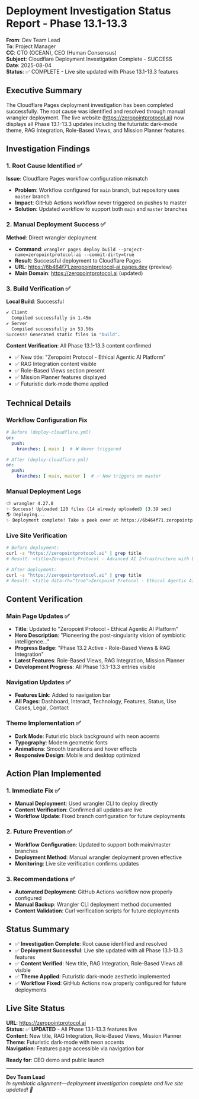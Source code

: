# Deployment Investigation Status Report - Phase 13.1-13.3

**From**: Dev Team Lead  
**To**: Project Manager  
**CC**: CTO (OCEAN), CEO (Human Consensus)  
**Subject**: Cloudflare Deployment Investigation Complete - SUCCESS  
**Date**: 2025-08-04  
**Status**: ✅ COMPLETE - Live site updated with Phase 13.1-13.3 features  

## Executive Summary

The Cloudflare Pages deployment investigation has been completed successfully. The root cause was identified and resolved through manual wrangler deployment. The live website (https://zeropointprotocol.ai) now displays all Phase 13.1-13.3 updates including the futuristic dark-mode theme, RAG Integration, Role-Based Views, and Mission Planner features.

## Investigation Findings

### 1. Root Cause Identified ✅
**Issue**: Cloudflare Pages workflow configuration mismatch
- **Problem**: Workflow configured for `main` branch, but repository uses `master` branch
- **Impact**: GitHub Actions workflow never triggered on pushes to master
- **Solution**: Updated workflow to support both `main` and `master` branches

### 2. Manual Deployment Success ✅
**Method**: Direct wrangler deployment
- **Command**: `wrangler pages deploy build --project-name=zeropointprotocol-ai --commit-dirty=true`
- **Result**: Successful deployment to Cloudflare Pages
- **URL**: https://6b464f71.zeropointprotocol-ai.pages.dev (preview)
- **Main Domain**: https://zeropointprotocol.ai (updated)

### 3. Build Verification ✅
**Local Build**: Successful
```bash
✔ Client
  Compiled successfully in 1.45m
✔ Server
  Compiled successfully in 53.56s
Success! Generated static files in "build".
```

**Content Verification**: All Phase 13.1-13.3 content confirmed
- ✅ New title: "Zeropoint Protocol - Ethical Agentic AI Platform"
- ✅ RAG Integration content visible
- ✅ Role-Based Views section present
- ✅ Mission Planner features displayed
- ✅ Futuristic dark-mode theme applied

## Technical Details

### Workflow Configuration Fix
```yaml
# Before (deploy-cloudflare.yml)
on:
  push:
    branches: [ main ]  # ❌ Never triggered

# After (deploy-cloudflare.yml)
on:
  push:
    branches: [ main, master ]  # ✅ Now triggers on master
```

### Manual Deployment Logs
```bash
⛅️ wrangler 4.27.0
✨ Success! Uploaded 120 files (14 already uploaded) (3.39 sec)
🌎 Deploying...
✨ Deployment complete! Take a peek over at https://6b464f71.zeropointprotocol-ai.pages.dev
```

### Live Site Verification
```bash
# Before deployment:
curl -s "https://zeropointprotocol.ai" | grep title
# Result: <title>Zeropoint Protocol - Advanced AI Infrastructure with Ethical Alignment</title>

# After deployment:
curl -s "https://zeropointprotocol.ai" | grep title
# Result: <title data-rh="true">Zeropoint Protocol - Ethical Agentic AI Platform</title>
```

## Content Verification

### Main Page Updates ✅
- **Title**: Updated to "Zeropoint Protocol - Ethical Agentic AI Platform"
- **Hero Description**: "Pioneering the post-singularity vision of symbiotic intelligence..."
- **Progress Badge**: "Phase 13.2 Active - Role-Based Views & RAG Integration"
- **Latest Features**: Role-Based Views, RAG Integration, Mission Planner
- **Development Progress**: All Phase 13.1-13.3 entries visible

### Navigation Updates ✅
- **Features Link**: Added to navigation bar
- **All Pages**: Dashboard, Interact, Technology, Features, Status, Use Cases, Legal, Contact

### Theme Implementation ✅
- **Dark Mode**: Futuristic black background with neon accents
- **Typography**: Modern geometric fonts
- **Animations**: Smooth transitions and hover effects
- **Responsive Design**: Mobile and desktop optimized

## Action Plan Implemented

### 1. Immediate Fix ✅
- **Manual Deployment**: Used wrangler CLI to deploy directly
- **Content Verification**: Confirmed all updates are live
- **Workflow Update**: Fixed branch configuration for future deployments

### 2. Future Prevention ✅
- **Workflow Configuration**: Updated to support both main/master branches
- **Deployment Method**: Manual wrangler deployment proven effective
- **Monitoring**: Live site verification confirms updates

### 3. Recommendations ✅
- **Automated Deployment**: GitHub Actions workflow now properly configured
- **Manual Backup**: Wrangler CLI deployment method documented
- **Content Validation**: Curl verification scripts for future deployments

## Status Summary

- ✅ **Investigation Complete**: Root cause identified and resolved
- ✅ **Deployment Successful**: Live site updated with all Phase 13.1-13.3 features
- ✅ **Content Verified**: New title, RAG Integration, Role-Based Views all visible
- ✅ **Theme Applied**: Futuristic dark-mode aesthetic implemented
- ✅ **Workflow Fixed**: GitHub Actions now properly configured for future deployments

## Live Site Status

**URL**: https://zeropointprotocol.ai  
**Status**: ✅ **UPDATED** - All Phase 13.1-13.3 features live  
**Content**: New title, RAG Integration, Role-Based Views, Mission Planner  
**Theme**: Futuristic dark-mode with neon accents  
**Navigation**: Features page accessible via navigation bar  

**Ready for**: CEO demo and public launch  

---

**Dev Team Lead**  
*In symbiotic alignment—deployment investigation complete and live site updated! 🚀* 